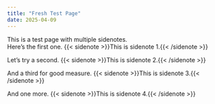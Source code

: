 ```yaml
---
title: "Fresh Test Page"
date: 2025-04-09
---
```


This is a test page with multiple sidenotes.  
Here’s the first one. {{< sidenote >}}This is sidenote 1.{{< /sidenote >}}

Let’s try a second. {{< sidenote >}}This is sidenote 2.{{< /sidenote >}}

And a third for good measure. {{< sidenote >}}This is sidenote 3.{{< /sidenote >}}

And one more. {{< sidenote >}}This is sidenote 4.{{< /sidenote >}}
